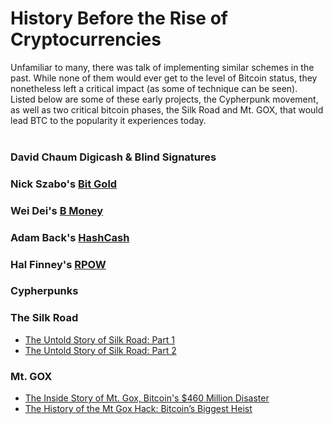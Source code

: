 # History Before the Rise of Cryptocurrencies
Unfamiliar to many, there was talk of implementing similar schemes in the past. While none of them would ever get to the level of Bitcoin status, they nonetheless left a critical impact (as some of technique can be seen). <br> Listed below are some of these early projects, the Cypherpunk movement, as well as two critical bitcoin phases, the Silk Road and Mt. GOX, that would lead BTC to the popularity it experiences today.
<br>
<br>
### David Chaum Digicash & Blind Signatures
### Nick Szabo's [Bit Gold](http://unenumerated.blogspot.com/2005/12/bit-gold.html)
### Wei Dei's [B Money](http://www.weidai.com/bmoney.txt)
### Adam Back's [HashCash](http://nakamotoinstitute.org/static/docs/hashcash.pdf)
### Hal Finney's [RPOW](https://cryptome.org/rpow.htm)
### Cypherpunks
### The Silk Road
  * [The Untold Story of Silk Road: Part 1](https://www.wired.com/2015/04/silk-road-1/)
  * [The Untold Story of Silk Road: Part 2](https://www.wired.com/2015/05/silk-road-2/)
### Mt. GOX
  * [The Inside Story of Mt. Gox, Bitcoin's $460 Million Disaster](https://www.wired.com/2014/03/bitcoin-exchange/)
  * [The History of the Mt Gox Hack: Bitcoin’s Biggest Heist](https://blockonomi.com/mt-gox-hack/)
